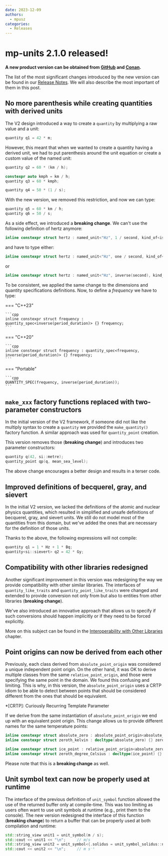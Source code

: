 ```yaml
---
date: 2023-12-09
authors:
  - mpusz
categories:
  - Releases
---
```


# mp-units 2.1.0 released!

**A new product version can be obtained from
[GitHub](https://github.com/mpusz/mp-units/releases/tag/v2.1.0) and
[Conan](https://conan.io/center/recipes/mp-units?version=2.1.0).**

The list of the most significant changes introduced by the new version can be found in our
[Release Notes](../../release_notes.md#2.1.0). We will also describe the most important of them
in this post.

<!-- more -->

## No more parenthesis while creating quantities with derived units

The V2 design introduced a way to create a `quantity` by multiplying a raw value and a unit:

```cpp
quantity q1 = 42 * m;
```

However, this meant that when we wanted to create a quantity having a derived unit, we had to put
parenthesis around the unit equation or create a custom value of the named unit:

```cpp
quantity q2 = 60 * (km / h);

constexpr auto kmph = km / h;
quantity q3 = 60 * kmph;

quantity q4 = 50 * (1 / s);
```

With the new version, we removed this restriction, and now we can type:

```cpp
quantity q5 = 60 * km / h;
quantity q6 = 50 / s;
```

As a side effect, we introduced a **breaking change**. We can't use the following definition of
hertz anymore:

```cpp
inline constexpr struct hertz : named_unit<"Hz", 1 / second, kind_of<isq::frequency>> {} hertz;
```

and have to type either:

```cpp
inline constexpr struct hertz : named_unit<"Hz", one / second, kind_of<isq::frequency>> {} hertz;
```

or

```cpp
inline constexpr struct hertz : named_unit<"Hz", inverse(second), kind_of<isq::frequency>> {} hertz;
```

To be consistent, we applied the same change to the dimensions and quantity
specifications definitions. Now, to define a _frequency_ we have to type:

=== "C++23"

    ```cpp
    inline constexpr struct frequency : quantity_spec<inverse(period_duration)> {} frequency;
    ```

=== "C++20"

    ```cpp
    inline constexpr struct frequency : quantity_spec<frequency, inverse(period_duration)> {} frequency;
    ```

=== "Portable"

    ```cpp
    QUANTITY_SPEC(frequency, inverse(period_duration));
    ```

## `make_xxx` factory functions replaced with two-parameter constructors

In the initial version of the V2 framework, if someone did not like the multiply syntax to create
a `quantity` we provided the `make_quantity()` factory function. A similar approach was used for
`quantity_point` creation.

This version removes those (**breaking change**) and introduces two parameter constructors:

```cpp
quantity q(42, si::metre);
quantity_point qp(q, mean_sea_level);
```

The above change encourages a better design and results in a terser code.

## Improved definitions of becquerel, gray, and sievert

In the initial V2 version, we lacked the definitions of the atomic and nuclear physics quantities,
which resulted in simplified and unsafe definitions of becquerel, gray, and sievert units. We still
do not model most of the quantities from this domain, but we've added the ones that are necessary
for the definition of those units.

Thanks to the above, the following expressions will not compile:

```cpp
quantity q1 = 1 * Hz + 1 * Bq;
quantity<si::sievert> q2 = 42 * Gy;
```

## Compatibility with other libraries redesigned

Another significant improvement in this version was redesigning the way we provide compatibility
with other similar libraries. The interfaces of `quantity_like_traits` and `quantity_point_like_traits`
were changed and extended to provide conversion not only from but also to entities from other
libraries (**breaking change**).

We've also introduced an innovative approach that allows us to specify if such conversions should
happen implicitly or if they need to be forced explicitly.

More on this subject can be found in the
[Interoperability with Other Libraries](../../users_guide/use_cases/interoperability_with_other_libraries.md)
chapter.


## Point origins can now be derived from each other

Previously, each class derived from `absolute_point_origin` was considered a unique independent
point origin. On the other hand, it was OK to derive multiple classes from the same
`relative_point_origin`, and those were specifying the same point in the domain. We found this
confusing and limiting. This is why, in this version, the `absolute_point_origin` uses a CRTP idiom
to be able to detect between points that should be considered different from the ones that should
be equivalent.

*[CRTP]: Curiously Recurring Template Parameter

If we derive from the same instantiation of `absolute_point_origin` we end up with an equivalent
point origin. This change allows us to provide different names for the same temperature points:

```cpp
inline constexpr struct absolute_zero : absolute_point_origin<absolute_zero, isq::thermodynamic_temperature> {} absolute_zero;
inline constexpr struct zeroth_kelvin : decltype(absolute_zero) {} zeroth_kelvin;

inline constexpr struct ice_point : relative_point_origin<absolute_zero + 273.15 * kelvin> {} ice_point;
inline constexpr struct zeroth_degree_Celsius : decltype(ice_point) {} zeroth_degree_Celsius;
```

Please note that this is a **breaking change** as well.


## Unit symbol text can now be properly used at runtime

The interface of the previous definition of `unit_symbol` function allowed the use of the returned
buffer only at compile-time. This was too limiting as users often want to use unit symbols at
runtime (e.g., print them to the console). The new version redesigned the interface of this
function (**breaking change**) to return a buffer that can be properly used at both compilation and
runtime:

```cpp
std::string_view unit1 = unit_symbol(m / s);
std::cout << unit1 << "\n";     // m/s
std::string_view unit2 = unit_symbol<{.solidus = unit_symbol_solidus::never}>(m / s);
std::cout << unit2 << "\n";     // m s⁻¹
```
